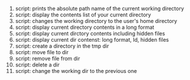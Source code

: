 1. script: prints the absolute path name of the current working directory
2. script: display the contents list of your current directory
3. script: changes the working directory to the user's home directory
4. script: display current directory contents in a long format
5. script: display current dirctory contents including hidden files
6. script: display current dir contenst: long format, Id, hidden files
7. script: create a directory in the tmp dir
8. script: move file to dir
9. script: remove file from dir
10. script: delete a dir
11. script: change the working dir to the previous one

